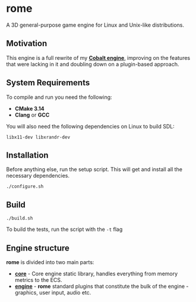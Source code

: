 # rome
A 3D general-purpose game engine for Linux and Unix-like distributions.

## Motivation
This engine is a full rewrite of my [**Cobalt engine**](https://github.com/teoemeaesse/cobalt-engine), improving on the features that were lacking in it and doubling down on a plugin-based approach.

## System Requirements
To compile and run you need the following:
- **CMake 3.14**
- **Clang** or **GCC**

You will also need the following dependencies on Linux to build SDL:
```
libx11-dev libxrandr-dev
```


## Installation 
Before anything else, run the setup script. This will get and install all the necessary dependencies.
```
./configure.sh
```

## Build
```
./build.sh
```
To build the tests, run the script with the ```-t``` flag

## Engine structure
**rome** is divided into two main parts:
- [**core**](https://github.com/teoemeaesse/rome/tree/main/core) - Core engine static library, handles everything from memory metrics to the ECS.
- [**engine**](https://github.com/teoemeaesse/rome/tree/main/engine) - **rome** standard plugins that constitute the bulk of the engine - graphics, user input, audio etc.
